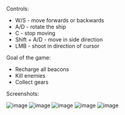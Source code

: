 Controls:
- W/S - move forwards or backwards
- A/D - rotate the ship
- C - stop moving
- Shift + A/D - move in side direction
- LMB - shoot in direction of cursor

Goal of the game:
- Recharge all beacons
- Kill enemies
- Collect gears

Screenshots:

![image](https://github.com/user-attachments/assets/b6783f63-de9b-4785-9584-67cf47c20e88)
![image](https://github.com/user-attachments/assets/9fc5ab76-40b0-464a-8454-150ebcd42829)
![image](https://github.com/user-attachments/assets/b74480b5-36cc-4e26-a498-697eadab3519)
![image](https://github.com/user-attachments/assets/475cb04d-3a42-4561-8e27-5ede988fedfd)
![image](https://github.com/user-attachments/assets/e114762f-eec7-4845-bdd3-fc2e62400ac3)

